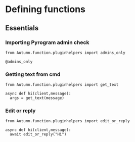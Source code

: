 # Defining functions

## Essentials
### Importing Pyrogram admin check
```python3
from Autumn.function.pluginhelpers import admins_only

@admins_only
```

### Getting text from cmd
```python3
from Autumn.function.pluginhelpers import get_text

async def hi(client,message):
  args = get_text(message)
```

### Edit or reply
```python3
from Autumn.function.pluginhelpers import edit_or_reply

async def hi(client,message):
  await edit_or_reply("Hi")
```
